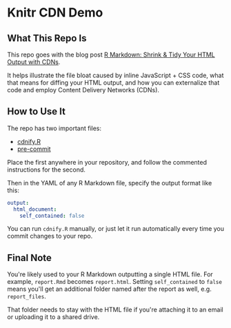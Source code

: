 # Knitr CDN Demo
## What This Repo Is

This repo goes with the blog post
[R Markdown: Shrink & Tidy Your HTML Output with CDNs][1].

It helps illustrate the file bloat caused by inline JavaScript + CSS code,
what that means for diffing your HTML output,
and how you can externalize that code
and employ Content Delivery Networks (CDNs).

## How to Use It

The repo has two important files:

* [cdnify.R](../blob/master/cdnify.R)
* [pre-commit](../blob/master/pre-commit)

Place the first anywhere in your repository,
and follow the commented instructions for the second.

Then in the YAML of any R Markdown file,
specify the output format like this:

```yaml
output:
  html_document:
    self_contained: false
```

You can run `cdnify.R` manually, or just let it run automatically
every time you commit changes to your repo.

## Final Note

You're likely used to your R Markdown outputting a single HTML file.
For example, `report.Rmd` becomes `report.html`.
Setting `self_contained` to `false` means
you'll get an additional folder named after the report as well,
e.g. `report_files`.

That folder needs to stay with the HTML file
if you're attaching it to an email
or uploading it to a shared drive.

[1]: https://benjamin-wolfe.netlify.com/post/2020-03-14-r-markdown-shrink-tidy-your-html-output-with-cdns/
